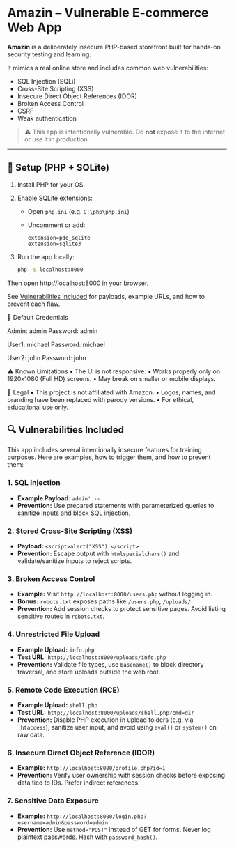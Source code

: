# Amazin – Vulnerable E-commerce Web App

**Amazin** is a deliberately insecure PHP-based storefront built for hands-on security testing and learning.

It mimics a real online store and includes common web vulnerabilities:

- SQL Injection (SQLi)
- Cross-Site Scripting (XSS)
- Insecure Direct Object References (IDOR)
- Broken Access Control
- CSRF
- Weak authentication

> ⚠️ This app is intentionally vulnerable. Do **not** expose it to the internet or use it in production.

---

## 🔧 Setup (PHP + SQLite)

1. Install PHP for your OS.
2. Enable SQLite extensions:
   - Open `php.ini` (e.g. `C:\php\php.ini`)
   - Uncomment or add:

     ```
     extension=pdo_sqlite
     extension=sqlite3
     ```

3. Run the app locally:

   ```bash
   php -S localhost:8000


Then open http://localhost:8000 in your browser.


See [Vulnerabilities Included](#vulnerabilities-included) for payloads, example URLs, and how to prevent each flaw.


🧪 Default Credentials

Admin: admin
Password: admin

User1: michael
Password: michael

User2: john
Password: john


⚠️ Known Limitations
• The UI is not responsive.
• Works properly only on 1920x1080 (Full HD) screens.
• May break on smaller or mobile displays.


📛 Legal
• This project is not affiliated with Amazon.
• Logos, names, and branding have been replaced with parody versions.
• For ethical, educational use only.



## 🔍 Vulnerabilities Included

This app includes several intentionally insecure features for training purposes. Here are examples, how to trigger them, and how to prevent them:

### 1. SQL Injection
- **Example Payload:** `admin' --`
- **Prevention:** Use prepared statements with parameterized queries to sanitize inputs and block SQL injection.

### 2. Stored Cross-Site Scripting (XSS)
- **Payload:** `<script>alert("XSS");</script>`
- **Prevention:** Escape output with `htmlspecialchars()` and validate/sanitize inputs to reject scripts.

### 3. Broken Access Control
- **Example:** Visit `http://localhost:8000/users.php` without logging in.
- **Bonus:** `robots.txt` exposes paths like `/users.php`, `/uploads/`
- **Prevention:** Add session checks to protect sensitive pages. Avoid listing sensitive routes in `robots.txt`.

### 4. Unrestricted File Upload
- **Example Upload:** `info.php`
- **Test URL:** `http://localhost:8000/uploads/info.php`
- **Prevention:** Validate file types, use `basename()` to block directory traversal, and store uploads outside the web root.

### 5. Remote Code Execution (RCE)
- **Example Upload:** `shell.php`
- **Test URL:** `http://localhost:8000/uploads/shell.php?cmd=dir`
- **Prevention:** Disable PHP execution in upload folders (e.g. via `.htaccess`), sanitize user input, and avoid using `eval()` or `system()` on raw data.

### 6. Insecure Direct Object Reference (IDOR)
- **Example:** `http://localhost:8000/profile.php?id=1`
- **Prevention:** Verify user ownership with session checks before exposing data tied to IDs. Prefer indirect references.

### 7. Sensitive Data Exposure
- **Example:** `http://localhost:8000/login.php?username=admin&password=admin`
- **Prevention:** Use `method="POST"` instead of GET for forms. Never log plaintext passwords. Hash with `password_hash()`.
